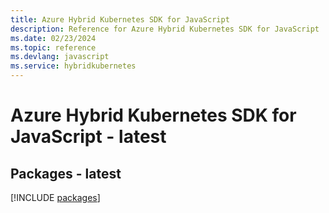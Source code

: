 ```yaml
---
title: Azure Hybrid Kubernetes SDK for JavaScript
description: Reference for Azure Hybrid Kubernetes SDK for JavaScript
ms.date: 02/23/2024
ms.topic: reference
ms.devlang: javascript
ms.service: hybridkubernetes
---
```

# Azure Hybrid Kubernetes SDK for JavaScript - latest
## Packages - latest
[!INCLUDE [packages](hybrid-kubernetes-index.md)]